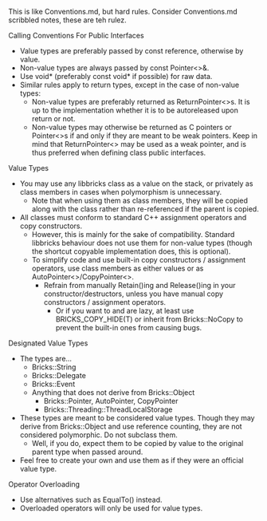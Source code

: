 This is like Conventions.md, but hard rules. Consider Conventions.md scribbled notes, these are teh rulez.

Calling Conventions For Public Interfaces
 - Value types are preferably passed by const reference, otherwise by value.
 - Non-value types are always passed by const Pointer<>&.
 - Use void* (preferably const void* if possible) for raw data.
 - Similar rules apply to return types, except in the case of non-value types:
    - Non-value types are preferably returned as ReturnPointer<>s. It is up to the implementation whether it is to be autoreleased upon return or not.
    - Non-value types may otherwise be returned as C pointers or Pointer<>s if and only if they are meant to be weak pointers. Keep in mind that ReturnPointer<> may be used as a weak pointer, and is thus preferred when defining class public interfaces.

Value Types
 - You may use any libbricks class as a value on the stack, or privately as class members in cases when polymorphism is unnecessary.
    - Note that when using them as class members, they will be copied along with the class rather than re-referenced if the parent is copied.
 - All classes must conform to standard C++ assignment operators and copy constructors.
    - However, this is mainly for the sake of compatibility. Standard libbricks behaviour does not use them for non-value types (though the shortcut copyable implementation does, this is optional).
    - To simplify code and use built-in copy constructors / assignment operators, use class members as either values or as AutoPointer<>/CopyPointer<>.
       - Refrain from manually Retain()ing and Release()ing in your constructor/destructors, unless you have manual copy constructors / assignment operators.
          - Or if you want to and are lazy, at least use BRICKS_COPY_HIDE(T) or inherit from Bricks::NoCopy to prevent the built-in ones from causing bugs.

Designated Value Types
 - The types are...
    - Bricks::String
    - Bricks::Delegate
    - Bricks::Event
    - Anything that does not derive from Bricks::Object
       - Bricks::Pointer, AutoPointer, CopyPointer
       - Bricks::Threading::ThreadLocalStorage
 - These types are meant to be considered value types. Though they may derive from Bricks::Object and use reference counting, they are not considered polymorphic. Do not subclass them.
    - Well, if you do, expect them to be copied by value to the original parent type when passed around.
 - Feel free to create your own and use them as if they were an official value type.

Operator Overloading
 - Use alternatives such as EqualTo() instead.
 - Overloaded operators will only be used for value types.
